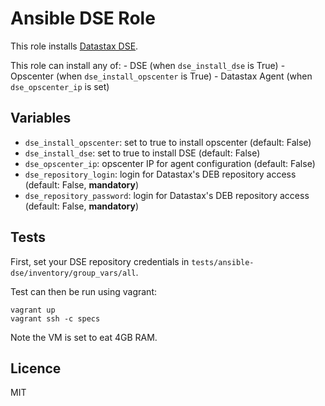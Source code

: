Ansible DSE Role
================

This role installs [Datastax DSE](http://www.datastax.com/products/datastax-enterprise).

This role can install any of:
    - DSE (when `dse_install_dse` is True)
    - Opscenter (when `dse_install_opscenter` is True)
    - Datastax Agent (when `dse_opscenter_ip` is set)

Variables
---------

- `dse_install_opscenter`: set to true to install opscenter (default: False)
- `dse_install_dse`: set to true to install DSE (default: False)
- `dse_opscenter_ip`: opscenter IP for agent configuration (default: False)
- `dse_repository_login`: login for Datastax's DEB repository access (default: False, **mandatory**)
- `dse_repository_password`: login for Datastax's DEB repository access (default: False, **mandatory**)

Tests
-----

First, set your DSE repository credentials in `tests/ansible-dse/inventory/group_vars/all`.

Test can then be run using vagrant:

```
vagrant up
vagrant ssh -c specs
```

Note the VM is set to eat 4GB RAM.

Licence
-------

MIT